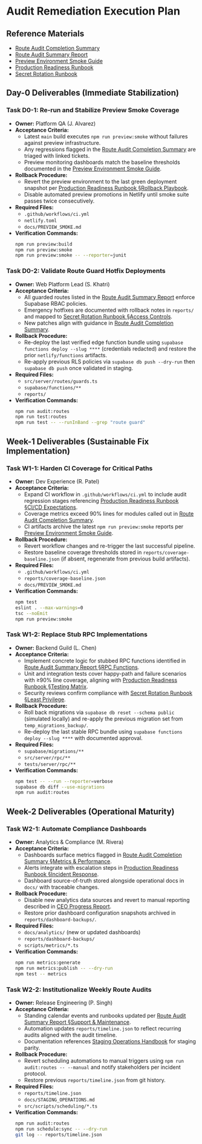 # Audit Remediation Execution Plan

## Reference Materials
- [Route Audit Completion Summary](../../ROUTE_AUDIT_COMPLETION_SUMMARY.md)
- [Route Audit Summary Report](../../docs/ROUTE_AUDIT_SUMMARY.md)
- [Preview Environment Smoke Guide](../../docs/PREVIEW_SMOKE.md)
- [Production Readiness Runbook](../../docs/PRODUCTION_READINESS_RUNBOOK.md)
- [Secret Rotation Runbook](../../docs/SECRET_ROTATION_RUNBOOK.md)

## Day-0 Deliverables (Immediate Stabilization)

### Task D0-1: Re-run and Stabilize Preview Smoke Coverage
- **Owner:** Platform QA (J. Alvarez)
- **Acceptance Criteria:**
  - Latest `main` build executes `npm run preview:smoke` without failures against preview infrastructure.
  - Any regressions flagged in the [Route Audit Completion Summary](../../ROUTE_AUDIT_COMPLETION_SUMMARY.md#%F0%9F%93%8A-route-coverage-matrix) are triaged with linked tickets.
  - Preview monitoring dashboards match the baseline thresholds documented in the [Preview Environment Smoke Guide](../../docs/PREVIEW_SMOKE.md#monitoring-expectations).
- **Rollback Procedure:**
  - Revert the preview environment to the last green deployment snapshot per [Production Readiness Runbook §Rollback Playbook](../../docs/PRODUCTION_READINESS_RUNBOOK.md#rollback-playbook).
  - Disable automated preview promotions in Netlify until smoke suite passes twice consecutively.
- **Required Files:**
  - `.github/workflows/ci.yml`
  - `netlify.toml`
  - `docs/PREVIEW_SMOKE.md`
- **Verification Commands:**
  ```bash
  npm run preview:build
  npm run preview:smoke
  npm run preview:smoke -- --reporter=junit
  ```

### Task D0-2: Validate Route Guard Hotfix Deployments
- **Owner:** Web Platform Lead (S. Khatri)
- **Acceptance Criteria:**
  - All guarded routes listed in the [Route Audit Summary Report](../../docs/ROUTE_AUDIT_SUMMARY.md#protected-routes) enforce Supabase RBAC policies.
  - Emergency hotfixes are documented with rollback notes in `reports/` and mapped to [Secret Rotation Runbook §Access Controls](../../docs/SECRET_ROTATION_RUNBOOK.md#access-controls).
  - New patches align with guidance in [Route Audit Completion Summary](../../ROUTE_AUDIT_COMPLETION_SUMMARY.md#%F0%9F%94%A7-automated-fixes-applied).
- **Rollback Procedure:**
  - Re-deploy the last verified edge function bundle using `supabase functions deploy --slug ****` (credentials redacted) and restore the prior `netlify/functions` artifacts.
  - Re-apply previous RLS policies via `supabase db push --dry-run` then `supabase db push` once validated in staging.
- **Required Files:**
  - `src/server/routes/guards.ts`
  - `supabase/functions/**`
  - `reports/`
- **Verification Commands:**
  ```bash
  npm run audit:routes
  npm run test:routes
  npm run test -- --runInBand --grep "route guard"
  ```

## Week-1 Deliverables (Sustainable Fix Implementation)

### Task W1-1: Harden CI Coverage for Critical Paths
- **Owner:** Dev Experience (R. Patel)
- **Acceptance Criteria:**
  - Expand CI workflow in `.github/workflows/ci.yml` to include audit regression stages referencing [Production Readiness Runbook §CI/CD Expectations](../../docs/PRODUCTION_READINESS_RUNBOOK.md#cicd-expectations).
  - Coverage metrics exceed 90% lines for modules called out in [Route Audit Completion Summary](../../ROUTE_AUDIT_COMPLETION_SUMMARY.md#%F0%9F%93%8A-route-coverage-matrix).
  - CI artifacts archive the latest `npm run preview:smoke` reports per [Preview Environment Smoke Guide](../../docs/PREVIEW_SMOKE.md#reporting--alerting).
- **Rollback Procedure:**
  - Revert workflow changes and re-trigger the last successful pipeline.
  - Restore baseline coverage thresholds stored in `reports/coverage-baseline.json` (if absent, regenerate from previous build artifacts).
- **Required Files:**
  - `.github/workflows/ci.yml`
  - `reports/coverage-baseline.json`
  - `docs/PREVIEW_SMOKE.md`
- **Verification Commands:**
  ```bash
  npm test
  eslint . --max-warnings=0
  tsc --noEmit
  npm run preview:smoke
  ```

### Task W1-2: Replace Stub RPC Implementations
- **Owner:** Backend Guild (L. Chen)
- **Acceptance Criteria:**
  - Implement concrete logic for stubbed RPC functions identified in [Route Audit Summary Report §RPC Functions](../../docs/ROUTE_AUDIT_SUMMARY.md#rpc-functions).
  - Unit and integration tests cover happy-path and failure scenarios with ≥90% line coverage, aligning with [Production Readiness Runbook §Testing Matrix](../../docs/PRODUCTION_READINESS_RUNBOOK.md#testing-matrix).
  - Security reviews confirm compliance with [Secret Rotation Runbook §Least Privilege](../../docs/SECRET_ROTATION_RUNBOOK.md#least-privilege-enforcement).
- **Rollback Procedure:**
  - Roll back migrations via `supabase db reset --schema public` (simulated locally) and re-apply the previous migration set from `temp_migrations_backup/`.
  - Re-deploy the last stable RPC bundle using `supabase functions deploy --slug ****` with documented approval.
- **Required Files:**
  - `supabase/migrations/**`
  - `src/server/rpc/**`
  - `tests/server/rpc/**`
- **Verification Commands:**
  ```bash
  npm test -- --run --reporter=verbose
  supabase db diff --use-migrations
  npm run audit:routes
  ```

## Week-2 Deliverables (Operational Maturity)

### Task W2-1: Automate Compliance Dashboards
- **Owner:** Analytics & Compliance (M. Rivera)
- **Acceptance Criteria:**
  - Dashboards surface metrics flagged in [Route Audit Completion Summary §Metrics & Performance](../../ROUTE_AUDIT_COMPLETION_SUMMARY.md#%F0%9F%93%8A-metrics--performance).
  - Alerts integrate with escalation steps in [Production Readiness Runbook §Incident Response](../../docs/PRODUCTION_READINESS_RUNBOOK.md#incident-response).
  - Dashboard source-of-truth stored alongside operational docs in `docs/` with traceable changes.
- **Rollback Procedure:**
  - Disable new analytics data sources and revert to manual reporting described in [CEO Progress Report](../../docs/CEO_PROGRESS_REPORT.md#status-summary).
  - Restore prior dashboard configuration snapshots archived in `reports/dashboard-backups/`.
- **Required Files:**
  - `docs/analytics/` (new or updated dashboards)
  - `reports/dashboard-backups/`
  - `scripts/metrics/*.ts`
- **Verification Commands:**
  ```bash
  npm run metrics:generate
  npm run metrics:publish -- --dry-run
  npm test -- metrics
  ```

### Task W2-2: Institutionalize Weekly Route Audits
- **Owner:** Release Engineering (P. Singh)
- **Acceptance Criteria:**
  - Standing calendar events and runbooks updated per [Route Audit Summary Report §Support & Maintenance](../../docs/ROUTE_AUDIT_SUMMARY.md#support--maintenance).
  - Automation updates `reports/timeline.json` to reflect recurring audits aligned with the audit timeline.
  - Documentation references [Staging Operations Handbook](../../docs/STAGING_OPERATIONS.md#weekly-rituals) for staging parity.
- **Rollback Procedure:**
  - Revert scheduling automations to manual triggers using `npm run audit:routes -- --manual` and notify stakeholders per incident protocol.
  - Restore previous `reports/timeline.json` from git history.
- **Required Files:**
  - `reports/timeline.json`
  - `docs/STAGING_OPERATIONS.md`
  - `src/scripts/scheduling/*.ts`
- **Verification Commands:**
  ```bash
  npm run audit:routes
  npm run schedule:sync -- --dry-run
  git log -- reports/timeline.json
  ```
